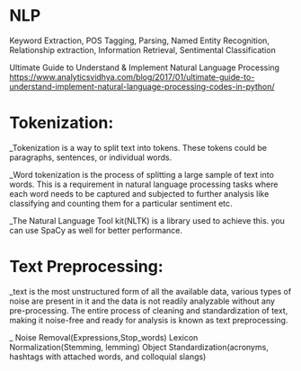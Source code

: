  # NLP

Keyword Extraction,
POS Tagging,
Parsing,
Named Entity Recognition,
Relationship extraction,
Information Retrieval,
Sentimental Classification

Ultimate Guide to Understand & Implement Natural Language Processing
https://www.analyticsvidhya.com/blog/2017/01/ultimate-guide-to-understand-implement-natural-language-processing-codes-in-python/

# Tokenization:

_Tokenization is a way to split text into tokens. These tokens could be paragraphs, sentences, or individual words.

_Word tokenization is the process of splitting a large sample of text into words. This is a requirement in natural language      processing tasks where each word needs to be captured and subjected to further analysis like classifying and counting them   for a particular sentiment etc.

_The Natural Language Tool kit(NLTK) is a library used to achieve this. you can use SpaCy as well for better performance.


# Text Preprocessing:

_text is the most unstructured form of all the available data, various types of noise are present in it and the data is not readily analyzable without any pre-processing. The entire process of cleaning and standardization of text, making it noise-free and ready for analysis is known as text preprocessing.

_ Noise Removal(Expressions,Stop_words)
  Lexicon Normalization(Stemming, lemming)
  Object Standardization(acronyms, hashtags with attached words, and colloquial slangs)


